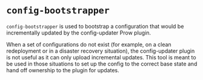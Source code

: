 # `config-bootstrapper`

`config-bootstrapper` is used to bootstrap a configuration that would be incrementally updated by the
config-updater Prow plugin.

When a set of configurations do not exist (for example, on a clean redeployment or in a disaster
recovery situation), the config-updater plugin is not useful as it can only upload incremental
updates. This tool is meant to be used in those situations to set up the config to the correct
base state and hand off ownership to the plugin for updates.